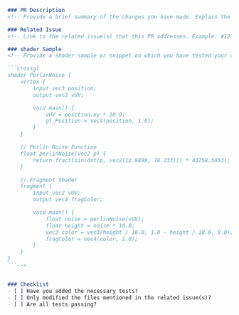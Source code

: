 ```markdown
### PR Description
<!-- Provide a brief summary of the changes you have made. Explain the purpose and motivation behind these changes. -->

### Related Issue
<!-- Link to the related issue(s) that this PR addresses. Example: #123 -->

### shader Sample
<!-- Provide a shader sample or snippet on which you have tested your changes. like

```crossgl
shader PerlinNoise {
    vertex {
        input vec3 position;
        output vec2 vUV;

        void main() {
            vUV = position.xy * 10.0;
            gl_Position = vec4(position, 1.0);
        }
    }

    // Perlin Noise Function
    float perlinNoise(vec2 p) {
        return fract(sin(dot(p, vec2(12.9898, 78.233))) * 43758.5453);
    }

    // Fragment Shader
    fragment {
        input vec2 vUV;
        output vec4 fragColor;

        void main() {
            float noise = perlinNoise(vUV);
            float height = noise * 10.0;
            vec3 color = vec3(height / 10.0, 1.0 - height / 10.0, 0.0);
            fragColor = vec4(color, 1.0);
        }
    }
}
```-->


### Checklist
- [ ] Have you added the necessary tests?
- [ ] Only modified the files mentioned in the related issue(s)?
- [ ] Are all tests passing?


```
